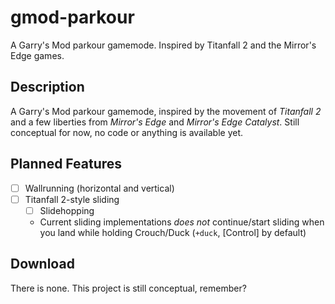 # gmod-parkour
A Garry's Mod parkour gamemode. Inspired by Titanfall 2 and the Mirror's Edge games.
<!--
> [!NOTE]
> This isn't a Beatrun remake in any way, if you're curious- where did you get that idea from anyway?
-->

## Description
A Garry's Mod parkour gamemode, inspired by the movement of *Titanfall 2* and a few liberties from *Mirror's Edge* and *Mirror's Edge Catalyst*. Still conceptual for now, no code or anything is available yet.

## Planned Features
- [ ] Wallrunning (horizontal and vertical)
- [ ] Titanfall 2-style sliding
  - [ ] Slidehopping
  - Current sliding implementations *does not* continue/start sliding when you land while holding Crouch/Duck (`+duck`, [Control] by default)

## Download
There is none. This project is still conceptual, remember?

